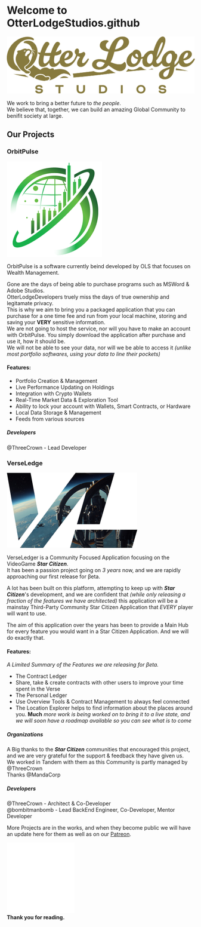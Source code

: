 # Welcome to OtterLodgeStudios.github

![Logo](/Profile/OLS-Logo.png)

We work to bring a better future to *the people*.  
We believe that, together, we can build an amazing Global Community to benifit society at large.

## Our Projects

### OrbitPulse

![OrbitPulse](/Profile/OrbitPulse-Green-255x.png)

OrbitPulse is a software currently beind developed by OLS that focuses on Wealth Management.


Gone are the days of being able to purchase programs such as MSWord & Adobe Studios.  
OtterLodgeDevelopers truely miss the days of true ownership and legitamate privacy.  
This is why we aim to bring you a packaged application that you can purchase for a one time fee and run from your local machine, storing and saving your **VERY** sensitive information.  
We are not going to host the service, nor will you have to make an account with OrbitPulse. You simply download the application after purchase and use it, how it should be.  
We will not be able to see your data, nor will we be able to access it *(unlike most portfolio softwares, using your data to line their pockets)*

#### Features:
* Portfolio Creation & Management
* Live Performance Updating on Holdings
* Integration with Crypto Wallets
* Real-Time Market Data & Exploration Tool
* Ability to lock your account with Wallets, Smart Contracts, or Hardware
* Local Data Storage & Management
* Feeds from various sources

##### Developers
@ThreeCrown - Lead Developer

### VerseLedge

![VerseLeder](/Profile/VLLogo-Olisar-300xWide.png)

VerseLedger is a Community Focused Application focusing on the VideoGame ***Star Citizen***.   
It has been a passion project going on *3 years* now, and we are rapidly approaching our first release for βeta.


A lot has been built on this platform, attempting to keep up with ***Star Citizen***'s development, and we are confident that *(while only releasing a fraction of the features we have architected)* this application will be a mainstay Third-Party Community Star Citizen Application that *EVERY* player will want to use.

The aim of this application over the years has been to provide a Main Hub for every feature you would want in a Star Citizen Application. And we will do exactly that.

#### Features:
*A Limited Summary of the Features we are releasing for βeta.*
* The Contract Ledger
 * Share, take & create contracts with other users to improve your time spent in the Verse
* The Personal Ledger
 * Use Overview Tools & Contract Management to always feel connected
 * The Location Explorer helps to find information about the places around you.
**Much** *more work is being worked on to bring it to a live state, and we will soon have a roadmap available so you can see what is to come*

##### Organizations
A Big thanks to the ***Star Citizen*** communities that encouraged this project, and we are very grateful for the support & feedback they have given us.  
We worked in Tandem with them as this Community is partly managed by @ThreeCrown  
Thanks @MandaCorp

##### Developers
@ThreeCrown - Architect & Co-Developer  
@bombitmanbomb - Lead BackEnd Engineer, Co-Developer, Mentor Developer

More Projects are in the works, and when they become public we will have an update here for them as well as on our [Patreon](https://www.patreon.com/OtterLodgeStudios).

![OLSDevLogo](/Profile/OtterLodgeDevelopmentLogo.png)  
**Thank you for reading.**
